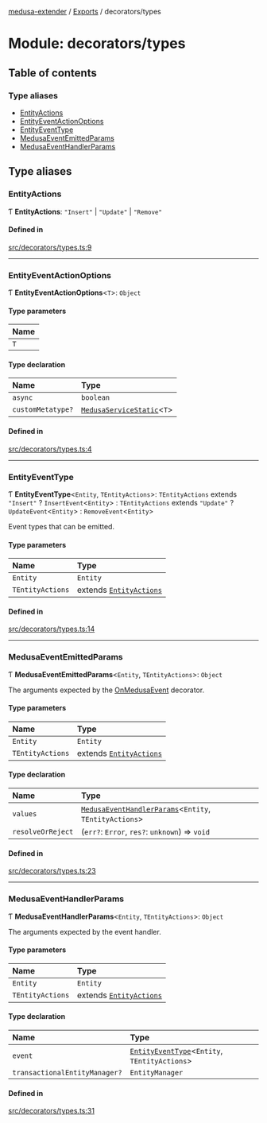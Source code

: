 [medusa-extender](../README.md) / [Exports](../modules.md) / decorators/types

# Module: decorators/types

## Table of contents

### Type aliases

- [EntityActions](decorators_types.md#entityactions)
- [EntityEventActionOptions](decorators_types.md#entityeventactionoptions)
- [EntityEventType](decorators_types.md#entityeventtype)
- [MedusaEventEmittedParams](decorators_types.md#medusaeventemittedparams)
- [MedusaEventHandlerParams](decorators_types.md#medusaeventhandlerparams)

## Type aliases

### EntityActions

Ƭ **EntityActions**: ``"Insert"`` \| ``"Update"`` \| ``"Remove"``

#### Defined in

[src/decorators/types.ts:9](https://github.com/adrien2p/medusa-extender/blob/682c80d/src/decorators/types.ts#L9)

___

### EntityEventActionOptions

Ƭ **EntityEventActionOptions**<`T`\>: `Object`

#### Type parameters

| Name |
| :------ |
| `T` |

#### Type declaration

| Name | Type |
| :------ | :------ |
| `async` | `boolean` |
| `customMetatype?` | [`MedusaServiceStatic`](../interfaces/types.MedusaServiceStatic.md)<`T`\> |

#### Defined in

[src/decorators/types.ts:4](https://github.com/adrien2p/medusa-extender/blob/682c80d/src/decorators/types.ts#L4)

___

### EntityEventType

Ƭ **EntityEventType**<`Entity`, `TEntityActions`\>: `TEntityActions` extends ``"Insert"`` ? `InsertEvent`<`Entity`\> : `TEntityActions` extends ``"Update"`` ? `UpdateEvent`<`Entity`\> : `RemoveEvent`<`Entity`\>

Event types that can be emitted.

#### Type parameters

| Name | Type |
| :------ | :------ |
| `Entity` | `Entity` |
| `TEntityActions` | extends [`EntityActions`](decorators_types.md#entityactions) |

#### Defined in

[src/decorators/types.ts:14](https://github.com/adrien2p/medusa-extender/blob/682c80d/src/decorators/types.ts#L14)

___

### MedusaEventEmittedParams

Ƭ **MedusaEventEmittedParams**<`Entity`, `TEntityActions`\>: `Object`

The arguments expected by the [OnMedusaEvent](../classes/decorators_onMedusaEvent_decorator.OnMedusaEvent.md) decorator.

#### Type parameters

| Name | Type |
| :------ | :------ |
| `Entity` | `Entity` |
| `TEntityActions` | extends [`EntityActions`](decorators_types.md#entityactions) |

#### Type declaration

| Name | Type |
| :------ | :------ |
| `values` | [`MedusaEventHandlerParams`](decorators_types.md#medusaeventhandlerparams)<`Entity`, `TEntityActions`\> |
| `resolveOrReject` | (`err?`: `Error`, `res?`: `unknown`) => `void` |

#### Defined in

[src/decorators/types.ts:23](https://github.com/adrien2p/medusa-extender/blob/682c80d/src/decorators/types.ts#L23)

___

### MedusaEventHandlerParams

Ƭ **MedusaEventHandlerParams**<`Entity`, `TEntityActions`\>: `Object`

The arguments expected by the event handler.

#### Type parameters

| Name | Type |
| :------ | :------ |
| `Entity` | `Entity` |
| `TEntityActions` | extends [`EntityActions`](decorators_types.md#entityactions) |

#### Type declaration

| Name | Type |
| :------ | :------ |
| `event` | [`EntityEventType`](decorators_types.md#entityeventtype)<`Entity`, `TEntityActions`\> |
| `transactionalEntityManager?` | `EntityManager` |

#### Defined in

[src/decorators/types.ts:31](https://github.com/adrien2p/medusa-extender/blob/682c80d/src/decorators/types.ts#L31)

